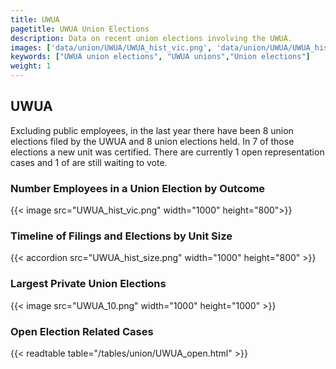 ```yaml
---
title: UWUA
pagetitle: UWUA Union Elections
description: Data on recent union elections involving the UWUA.
images: ['data/union/UWUA/UWUA_hist_vic.png', 'data/union/UWUA/UWUA_hist_size.png', 'data/union/UWUA/UWUA_10.png']
keywords: ["UWUA union elections", "UWUA unions","Union elections"]
weight: 1
---
```

##  UWUA

Excluding public employees, in the last year there have been 8 union elections filed by the UWUA and 8 union elections held. In 7 of those elections a new unit was certified. There are currently 1 open representation cases and 1 of are still waiting to vote.

### Number Employees in a Union Election by Outcome
{{< image src="UWUA_hist_vic.png" width="1000" height="800">}}

### Timeline of Filings and Elections by Unit Size
{{< accordion src="UWUA_hist_size.png" width="1000" height="800" >}}

### Largest Private Union Elections
{{< image src="UWUA_10.png" width="1000" height="1000"  >}}

### Open Election Related Cases
{{< readtable table="/tables/union/UWUA_open.html" >}}

